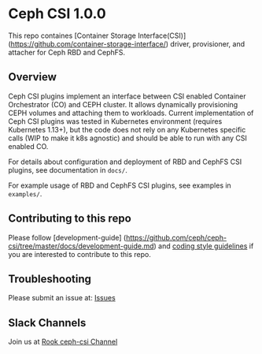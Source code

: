 # Ceph CSI 1.0.0

This repo containes [Container Storage Interface(CSI)]
(<https://github.com/container-storage-interface/>) driver, provisioner,
and attacher for Ceph RBD and CephFS.

## Overview

Ceph CSI plugins implement an interface between CSI enabled Container
Orchestrator (CO) and CEPH cluster.
It allows dynamically provisioning CEPH volumes and attaching them to
workloads.
Current implementation of Ceph CSI plugins was tested in Kubernetes
environment (requires Kubernetes 1.13+), but the code does not rely on
any Kubernetes specific calls (WIP to make it k8s agnostic) and
should be able to run with any CSI enabled CO.

For details about configuration and deployment of RBD and
CephFS CSI plugins, see documentation in `docs/`.

For example usage of RBD and CephFS CSI plugins, see examples in `examples/`.

## Contributing to this repo

Please follow [development-guide]
(<https://github.com/ceph/ceph-csi/tree/master/docs/development-guide.md>) and
[coding style guidelines](<https://github.com/ceph/ceph-csi/tree/master/docs/coding.md>)
if you are interested to contribute to this repo.

## Troubleshooting

Please submit an issue at: [Issues](https://github.com/ceph/ceph-csi/issues)

## Slack Channels

Join us at [Rook ceph-csi Channel](https://rook-io.slack.com/messages/CG3HUV94J/details/)
